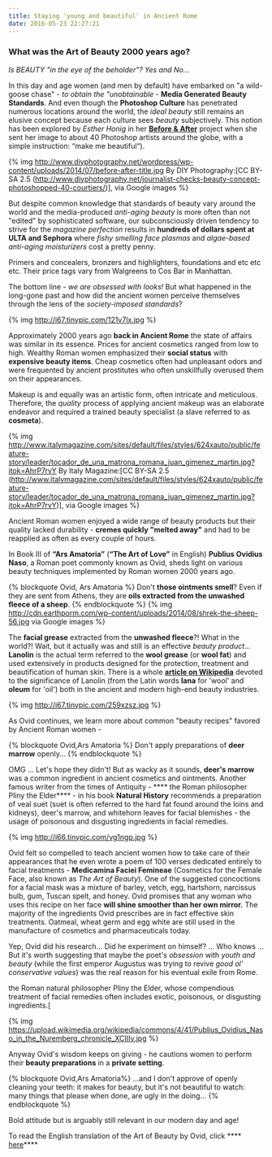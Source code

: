 ```yaml
---
title: Staying 'young and beautiful' in Ancient Rome
date: 2016-05-23 22:27:21
---
```

### What was the Art of Beauty 2000 years ago?

*Is BEAUTY "in the eye of the beholder"?
 Yes and No...*

In this day and age women (and men by default) have embarked on "a wild-goose chase" - *to obtain the "unobtainable* - ****Media Generated Beauty Standards****. And even though the ****Photoshop Culture**** has penetrated numerous locations around the world, the *ideal beauty* still remains an elusive concept because each culture sees *beauty* subjectively. This notion has been explored by *Esther Honig* in her ****[Before & After](http://www.people.com/article/beaty-standards-photoshop-esther-honig)**** project when she sent her image to about 40 Photoshop artists around the globe, with a simple instruction: “make me beautiful“).

{% img http://www.diyphotography.net/wordpress/wp-content/uploads/2014/07/before-after-title.jpg By DIY Photography:[CC BY-SA 2.5 (http://www.diyphotography.net/journalist-checks-beauty-concept-photoshopped-40-courtiers/)], via Google images %}

But despite common knowledge that standards of beauty vary around the world and the media-produced *anti-aging beauty* is more often than not "edited" by sophisticated software, our subconsciously driven tendency to strive for the *magazine perfection* results in ****hundreds of dollars spent at ULTA and Sephora**** where *fishy smelling face plasmas* and *algae-based anti-aging moisturizers* cost a pretty penny.

Primers and concealers, bronzers and highlighters, foundations and etc etc etc. Their price tags vary from Walgreens to Cos Bar in Manhattan.

The bottom line - *we are obsessed with looks!* But what happened in the long-gone past and how did the ancient women perceive themselves through the lens of the *society-imposed standards*?

{% img http://i67.tinypic.com/121v7lx.jpg %}

Approximately 2000 years ago ****back in Ancient Rome**** the state of affairs was similar in its essence. Prices for ancient cosmetics ranged from low to high. Wealthy Roman women emphasized their ****social status**** with ****expensive beauty items****. Cheap cosmetics often had unpleasant odors and were frequented by ancient prostitutes who often unskillfully overused them on their appearances.

Makeup is and equally was an artistic form, often intricate and meticulous. Therefore, the *quality* process of applying ancient makeup was an elaborate endeavor and required a trained beauty specialist (a slave referred to as ****cosmeta****).

{% img http://www.italymagazine.com/sites/default/files/styles/624xauto/public/feature-story/leader/tocador_de_una_matrona_romana_juan_gimenez_martin.jpg?itok=AhrP7rvY By Italy Magazine:[CC BY-SA 2.5 (http://www.italymagazine.com/sites/default/files/styles/624xauto/public/feature-story/leader/tocador_de_una_matrona_romana_juan_gimenez_martin.jpg?itok=AhrP7rvY)], via Google images %}

Ancient Roman women enjoyed a wide range of beauty products but their quality lacked durability - ****cremes quickly "melted away"**** and had to be reapplied as often as every couple of hours.   

In Book III of ****“Ars Amatoria”**** (****“The Art of Love”**** in English) ****Publius Ovidius Naso****, a Roman poet commonly known as Ovid, sheds light on various beauty techniques implemented by Roman women 2000 years ago.

{% blockquote Ovid, Ars Amatoria %}
Don't ****those ointments smell****?
Even if they are sent from Athens,
they are ****oils extracted from
the unwashed fleece of a sheep****.
{% endblockquote %}
{% img http://cdn.earthporm.com/wp-content/uploads/2014/08/shrek-the-sheep-56.jpg via Google images %}

The ****facial grease**** extracted from the ****unwashed fleece****?! What in the world?!
Wait, but it actually was and still is an effective *beauty product*... ****Lanolin**** is the actual term referred to the ****wool grease**** (or ****wool fat****) and used extensively in products designed for the protection, treatment and beautification of human skin. There is a whole ****[article on Wikipedia](https://en.wikipedia.org/wiki/Lanolin)**** devoted to the significance of Lanolin (from the Latin words ****lana**** for 'wool' and ****oleum**** for 'oil') both in the ancient and modern high-end beauty industries.

{% img http://i67.tinypic.com/259xzsz.jpg %}

As Ovid continues, we learn more about common "beauty recipes" favored by Ancient Roman women -

{% blockquote Ovid,Ars Amatoria %}
Don't apply preparations of
****deer marrow**** openly...
{% endblockquote %}

OMG ... Let's hope they didn't! But as wacky as it sounds, ****deer's marrow**** was a common ingredient in ancient cosmetics and ointments. Another famous writer from the times of Antiquity - **** the Roman philosopher Pliny the Elder**** - in his book ****Natural History**** recommends a preparation of veal suet (suet is often referred to the hard fat found around the loins and kidneys), deer's marrow, and whitehorn leaves for facial blemishes - the usage of poisonous and disgusting ingredients in facial remedies.

{% img http://i66.tinypic.com/vg1ngp.jpg %}

Ovid felt so compelled to teach ancient women how to take care of their appearances that he even wrote a poem of 100 verses dedicated entirely to facial treatments - ****Medicamina Faciei Femineae**** (Cosmetics for the Female Face, also known as *The Art of Beauty*). One of the suggested concoctions for a facial mask was a mixture of barley, vetch, egg, hartshorn, narcissus bulb, gum, Tuscan spelt, and honey. Ovid promises that any woman who uses this recipe on her face ****will shine smoother than her own mirror.**** The majority of the ingredients Ovid prescribes are in fact effective skin treatments. Oatmeal, wheat germ and egg white are still used in the manufacture of cosmetics and pharmaceuticals today.

Yep, Ovid did his research... Did he experiment on himself? ... Who knows ... But it's worth suggesting that maybe the poet's *obsession* with *youth and beauty* (while the first emperor Augustus was trying to revive *good ol' conservative values*) was the real reason for his eventual exile from Rome.

the Roman natural philosopher Pliny the Elder, whose compendious treatment of facial remedies often includes exotic, poisonous, or disgusting ingredients.[

{% img https://upload.wikimedia.org/wikipedia/commons/4/41/Publius_Ovidius_Naso_in_the_Nuremberg_chronicle_XCIIIv.jpg %}

Anyway Ovid's wisdom keeps on giving - he cautions women to perform their ****beauty preparations**** in a ****private setting****.

{% blockquote Ovid,Ars Amatoria%}
...and I don't approve of openly cleaning your teeth:
it makes for beauty, but it's not beautiful to watch:
many things that please when
done, are ugly in the doing...
{% endblockquote %}

Bold attitude but is arguably still relevant in our modern day and age!

To read the English translation of the Art of Beauty by Ovid, click **** [here](http://www.perseus.tufts.edu/hopper/text?doc=Perseus%3Atext%3A1999.02.0069%3Atext%3DMed.)****
